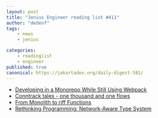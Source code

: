 ```yaml
---
layout: post
title: "Jenius Engineer reading list #411"
author: "dedenf"
tags:
    - news
    - jenius

categories:
    - readinglist
    - engineer
published: true
canonical: https://jakartadev.org/daily-digest-581/
---
```



- [Developing in a Monorepo While Still Using Webpack](https://codeascraft.com/2020/04/06/developing-in-a-monorepo-while-still-using-webpack/)
- [Conntrack tales - one thousand and one flows](https://blog.cloudflare.com/conntrack-tales-one-thousand-and-one-flows/)
- [From Monolith to riff Functions](https://www.infoq.com/presentations/riff-functions/)
- [Rethinking Programming: Network-Aware Type System](https://hackernoon.com/rethinking-programming-network-aware-type-system-8o7x3yh6?source=rss)
